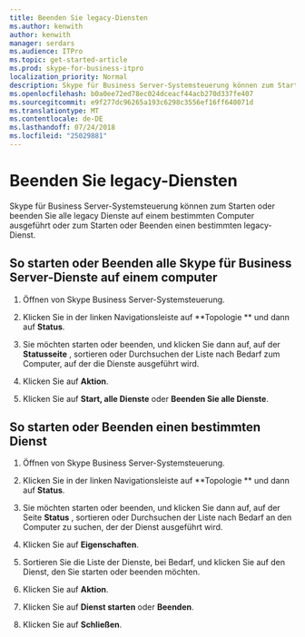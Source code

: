 ```yaml
---
title: Beenden Sie legacy-Diensten
ms.author: kenwith
author: kenwith
manager: serdars
ms.audience: ITPro
ms.topic: get-started-article
ms.prod: skype-for-business-itpro
localization_priority: Normal
description: Skype für Business Server-Systemsteuerung können zum Starten oder beenden Sie alle legacy Dienste auf einem bestimmten Computer ausgeführt oder zum Starten oder Beenden einen bestimmten legacy-Dienst.
ms.openlocfilehash: b0a0ee72ed78ec024dceacf44acb270d337fe407
ms.sourcegitcommit: e9f277dc96265a193c6298c3556ef16ff640071d
ms.translationtype: MT
ms.contentlocale: de-DE
ms.lasthandoff: 07/24/2018
ms.locfileid: "25029881"
---
```

# <a name="stop-legacy-services"></a>Beenden Sie legacy-Diensten

Skype für Business Server-Systemsteuerung können zum Starten oder beenden Sie alle legacy Dienste auf einem bestimmten Computer ausgeführt oder zum Starten oder Beenden einen bestimmten legacy-Dienst.
  
## <a name="to-start-or-stop-all-skype-for-business-server-services-on-a-computer"></a>So starten oder Beenden alle Skype für Business Server-Dienste auf einem computer

1. Öffnen von Skype Business Server-Systemsteuerung.
    
2. Klicken Sie in der linken Navigationsleiste auf **Topologie ** und dann auf **Status**. 
    
3. Sie möchten starten oder beenden, und klicken Sie dann auf, auf der **Statusseite** , sortieren oder Durchsuchen der Liste nach Bedarf zum Computer, auf der die Dienste ausgeführt wird. 
    
4. Klicken Sie auf **Aktion**.
    
5. Klicken Sie auf **Start, alle Dienste** oder **Beenden Sie alle Dienste**.
    
## <a name="to-start-or-stop-a-specific-service"></a>So starten oder Beenden einen bestimmten Dienst

1. Öffnen von Skype Business Server-Systemsteuerung.
    
2. Klicken Sie in der linken Navigationsleiste auf **Topologie ** und dann auf **Status**. 
    
3. Sie möchten starten oder beenden, und klicken Sie dann auf, auf der Seite **Status** , sortieren oder Durchsuchen der Liste nach Bedarf an den Computer zu suchen, der der Dienst ausgeführt wird. 
    
4. Klicken Sie auf **Eigenschaften**.
    
5. Sortieren Sie die Liste der Dienste, bei Bedarf, und klicken Sie auf den Dienst, den Sie starten oder beenden möchten.
    
6. Klicken Sie auf **Aktion**.
    
7. Klicken Sie auf **Dienst starten** oder **Beenden**.
    
8. Klicken Sie auf **Schließen**.
    

